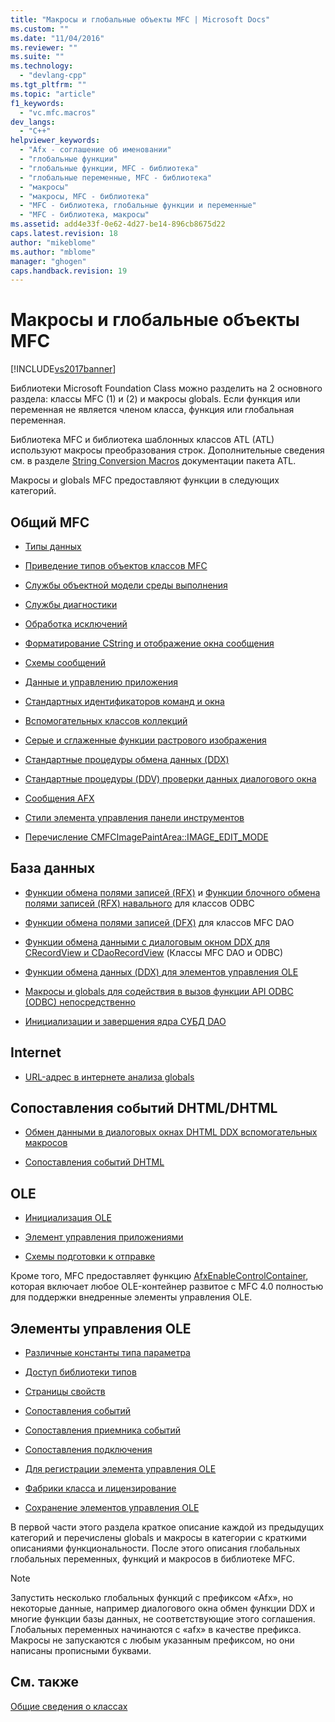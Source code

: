 ```yaml
---
title: "Макросы и глобальные объекты MFC | Microsoft Docs"
ms.custom: ""
ms.date: "11/04/2016"
ms.reviewer: ""
ms.suite: ""
ms.technology: 
  - "devlang-cpp"
ms.tgt_pltfrm: ""
ms.topic: "article"
f1_keywords: 
  - "vc.mfc.macros"
dev_langs: 
  - "C++"
helpviewer_keywords: 
  - "Afx - соглашение об именовании"
  - "глобальные функции"
  - "глобальные функции, MFC - библиотека"
  - "глобальные переменные, MFC - библиотека"
  - "макросы"
  - "макросы, MFC - библиотека"
  - "MFC - библиотека, глобальные функции и переменные"
  - "MFC - библиотека, макросы"
ms.assetid: add4e33f-0e62-4d27-be14-896cb8675d22
caps.latest.revision: 18
author: "mikeblome"
ms.author: "mblome"
manager: "ghogen"
caps.handback.revision: 19
---
```

# Макросы и глобальные объекты MFC
[!INCLUDE[vs2017banner](../../assembler/inline/includes/vs2017banner.md)]

Библиотеки Microsoft Foundation Class можно разделить на 2 основного раздела: классы MFC \(1\) и \(2\) и макросы globals.  Если функция или переменная не является членом класса, функция или глобальная переменная.  
  
 Библиотека MFC и библиотека шаблонных классов ATL \(ATL\) используют макросы преобразования строк.  Дополнительные сведения см. в разделе [String Conversion Macros](../../atl/reference/string-conversion-macros.md) документации пакета ATL.  
  
 Макросы и globals MFC предоставляют функции в следующих категорий.  
  
## Общий MFC  
  
-   [Типы данных](../Topic/Data%20Types%20\(MFC\).md)  
  
-   [Приведение типов объектов классов MFC](../../mfc/reference/type-casting-of-mfc-class-objects.md)  
  
-   [Службы объектной модели среды выполнения](../../mfc/reference/run-time-object-model-services.md)  
  
-   [Службы диагностики](../Topic/Diagnostic%20Services.md)  
  
-   [Обработка исключений](../../mfc/reference/exception-processing.md)  
  
-   [Форматирование CString и отображение окна сообщения](../../mfc/reference/cstring-formatting-and-message-box-display.md)  
  
-   [Схемы сообщений](../../mfc/reference/message-map-macros-mfc.md)  
  
-   [Данные и управлению приложения](../Topic/Application%20Information%20and%20Management.md)  
  
-   [Стандартных идентификаторов команд и окна](../../mfc/reference/standard-command-and-window-ids.md)  
  
-   [Вспомогательных классов коллекций](../../mfc/reference/collection-class-helpers.md)  
  
-   [Серые и сглаженные функции растрового изображения](../../mfc/reference/gray-and-dithered-bitmap-functions.md)  
  
-   [Стандартные процедуры обмена данных \(DDX\)](../Topic/Standard%20Dialog%20Data%20Exchange%20Routines.md)  
  
-   [Стандартные процедуры \(DDV\) проверки данных диалогового окна](../../mfc/reference/standard-dialog-data-validation-routines.md)  
  
-   [Сообщения AFX](../../mfc/reference/afx-messages.md)  
  
-   [Стили элемента управления панели инструментов](../Topic/ToolBar%20Control%20Styles.md)  
  
-   [Перечисление CMFCImagePaintArea::IMAGE\_EDIT\_MODE](../Topic/CMFCImagePaintArea::IMAGE_EDIT_MODE%20Enumeration.md)  
  
## База данных  
  
-   [Функции обмена полями записей \(RFX\)](../../mfc/reference/record-field-exchange-functions.md) и [Функции блочного обмена полями записей \(RFX\) навального](../../mfc/reference/record-field-exchange-functions.md) для классов ODBC  
  
-   [Функции обмена полями записей \(DFX\)](../../mfc/reference/record-field-exchange-functions.md) для классов MFC DAO  
  
-   [Функции обмена данными с диалоговым окном DDX для CRecordView и CDaoRecordView](../../mfc/reference/dialog-data-exchange-functions-for-crecordview-and-cdaorecordview.md) \(Классы MFC DAO и ODBC\)  
  
-   [Функции обмена данных \(DDX\) для элементов управления OLE](../../mfc/reference/dialog-data-exchange-functions-for-ole-controls.md)  
  
-   [Макросы и globals для содействия в вызов функции API ODBC \(ODBC\) непосредственно](../../mfc/reference/database-macros-and-globals.md)  
  
-   [Инициализации и завершения ядра СУБД DAO](../../mfc/reference/dao-database-engine-initialization-and-termination.md)  
  
## Internet  
  
-   [URL\-адрес в интернете анализа globals](../Topic/Internet%20URL%20Parsing%20Globals.md)  
  
## Сопоставления событий DHTML\/DHTML  
  
-   [Обмен данными в диалоговых окнах DHTML DDX вспомогательных макросов](../../mfc/reference/ddx-dhtml-helper-macros.md)  
  
-   [Сопоставления событий DHTML](../../mfc/reference/dhtml-event-maps.md)  
  
## OLE  
  
-   [Инициализация OLE](../../mfc/reference/ole-initialization.md)  
  
-   [Элемент управления приложениями](../../mfc/reference/application-control.md)  
  
-   [Схемы подготовки к отправке](../../mfc/reference/dispatch-maps.md)  
  
 Кроме того, MFC предоставляет функцию [AfxEnableControlContainer](../Topic/AfxEnableControlContainer.md), которая включает любое OLE\-контейнер развитое с MFC 4.0 полностью для поддержки внедренные элементы управления OLE.  
  
## Элементы управления OLE  
  
-   [Различные константы типа параметра](../Topic/Variant%20Parameter%20Type%20Constants.md)  
  
-   [Доступ библиотеки типов](../../mfc/reference/type-library-access.md)  
  
-   [Страницы свойств](../../mfc/reference/property-pages-mfc.md)  
  
-   [Сопоставления событий](../../mfc/reference/event-maps.md)  
  
-   [Сопоставления приемника событий](../../mfc/reference/event-sink-maps.md)  
  
-   [Сопоставления подключения](../../mfc/reference/connection-maps.md)  
  
-   [Для регистрации элемента управления OLE](../Topic/Registering%20OLE%20Controls.md)  
  
-   [Фабрики класса и лицензирование](../../mfc/reference/class-factories-and-licensing.md)  
  
-   [Сохранение элементов управления OLE](../../mfc/reference/persistence-of-ole-controls.md)  
  
 В первой части этого раздела краткое описание каждой из предыдущих категорий и перечислены globals и макросы в категории с краткими описаниями функциональности.  После этого описания глобальных глобальных переменных, функций и макросов в библиотеке MFC.  
  
> [!NOTE]
>  Запустить несколько глобальных функций с префиксом «Afx», но некоторые данные, например диалогового окна обмен функции DDX и многие функции базы данных, не соответствующие этого соглашения.  Глобальных переменных начинаются с «afx» в качестве префикса.  Макросы не запускаются с любым указанным префиксом, но они написаны прописными буквами.  
  
## См. также  
 [Общие сведения о классах](../../mfc/class-library-overview.md)